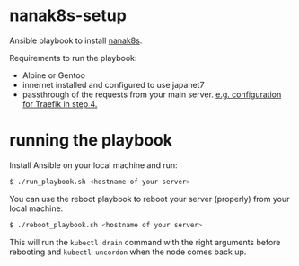 # nanak8s-setup

Ansible playbook to install [nanak8s](https://github.com/Japan7/nanak8s).

Requirements to run the playbook:
- Alpine or Gentoo
- innernet installed and configured to use japanet7
- passthrough of the requests from your main server. [e.g. configuration for Traefik in step 4.](https://github.com/Japan7/nanak8s#steps)

# running the playbook

Install Ansible on your local machine and run:

```sh
$ ./run_playbook.sh <hostname of your server>
```

You can use the reboot playbook to reboot your server (properly) from your local machine:

```sh
$ ./reboot_playbook.sh <hostname of your server>
```

This will run the `kubectl drain` command with the right arguments before
rebooting and `kubectl uncordon` when the node comes back up.
